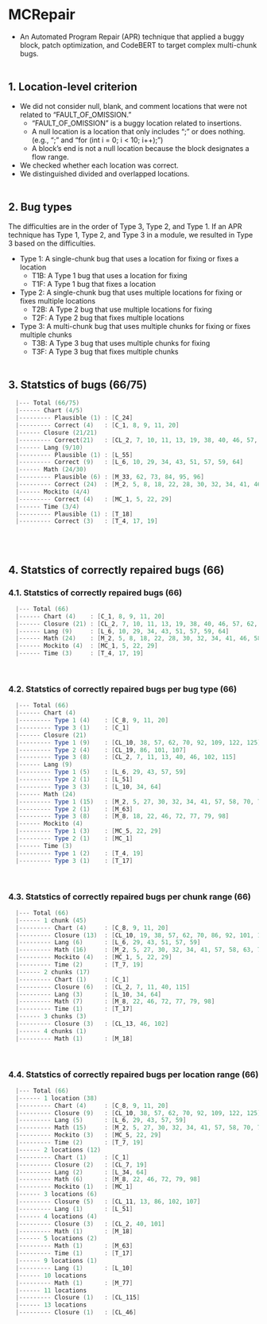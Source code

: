 # MCRepair
* An Automated Program Repair (APR) technique that applied a buggy block, patch optimization, and CodeBERT to target complex multi-chunk bugs.
<br><br>

## 1. Location-level criterion
* We did not consider null, blank, and comment locations that were not related to “FAULT_OF_OMISSION.”
    - “FAULT_OF_OMISSION” is a buggy location related to insertions.
    - A null location is a location that only includes “;” or does nothing. (e.g., “;” and “for (int i = 0; i < 10; i++);”)
    - A block’s end is not a null location because the block designates a flow range.
* We checked whether each location was correct.
* We distinguished divided and overlapped locations.
<br><br>

## 2. Bug types
The difficulties are in the order of Type 3, Type 2, and Type 1. If an APR technique has Type 1, Type 2, and Type 3 in a module, we resulted in Type 3 based on the difficulties.

* Type 1: A single-chunk bug that uses a location for fixing or fixes a location
    - T1B: A Type 1 bug that uses a location for fixing
    - T1F: A Type 1 bug that fixes a location
* Type 2: A single-chunk bug that uses multiple locations for fixing or fixes multiple locations
    - T2B: A Type 2 bug that use multiple locations for fixing
    - T2F: A Type 2 bug that fixes multiple locations
*  Type 3: A multi-chunk bug that uses multiple chunks for fixing or fixes multiple chunks
    - T3B: A Type 3 bug that uses multiple chunks for fixing
    - T3F: A Type 3 bug that fixes multiple chunks
<br><br>

## 3. Statstics of bugs (66/75)
```powershell
  |--- Total (66/75)
  |------ Chart (4/5)
  |--------- Plausible (1) : [C_24]
  |--------- Correct (4)   : [C_1, 8, 9, 11, 20]
  |------ Closure (21/21)
  |--------- Correct(21)   : [CL_2, 7, 10, 11, 13, 19, 38, 40, 46, 57, 62, 70, 86, 92, 101, 102, 107, 109, 115, 122, 125]
  |------ Lang (9/10)
  |--------- Plausible (1) : [L_55]
  |--------- Correct (9)   : [L_6, 10, 29, 34, 43, 51, 57, 59, 64]
  |------ Math (24/30)
  |--------- Plausible (6) : [M_33, 62, 73, 84, 95, 96]
  |--------- Correct (24)  : [M_2, 5, 8, 18, 22, 28, 30, 32, 34, 41, 46, 58, 58, 63, 70, 72, 75, 77, 79, 80, 82, 85, 98, 104]
  |------ Mockito (4/4) 
  |--------- Correct (4)   : [MC_1, 5, 22, 29]
  |------ Time (3/4)
  |--------- Plausible (1) : [T_18]
  |--------- Correct (3)   : [T_4, 17, 19]
```
<br><br>

## 4. Statstics of correctly repaired bugs (66)
### 4.1. Statstics of correctly repaired bugs (66)
```powershell
  |--- Total (66)
  |------ Chart (4)    : [C_1, 8, 9, 11, 20]
  |------ Closure (21) : [CL_2, 7, 10, 11, 13, 19, 38, 40, 46, 57, 62, 70, 86, 92, 101, 102, 107, 109, 115, 122, 125]
  |------ Lang (9)     : [L_6, 10, 29, 34, 43, 51, 57, 59, 64]
  |------ Math (24)    : [M_2, 5, 8, 18, 22, 28, 30, 32, 34, 41, 46, 58, 58, 63, 70, 72, 75, 77, 79, 80, 82, 85, 98, 104]
  |------ Mockito (4)  : [MC_1, 5, 22, 29]
  |------ Time (3)     : [T_4, 17, 19]
```
<br>

### 4.2. Statstics of correctly repaired bugs per bug type (66)
```powershell
  |--- Total (66)
  |------ Chart (4)
  |--------- Type 1 (4)    : [C_8, 9, 11, 20]
  |--------- Type 3 (1)    : [C_1]
  |------ Closure (21)
  |--------- Type 1 (9)    : [CL_10, 38, 57, 62, 70, 92, 109, 122, 125]
  |--------- Type 2 (4)    : [CL_19, 86, 101, 107]
  |--------- Type 3 (8)    : [CL_2, 7, 11, 13, 40, 46, 102, 115]
  |------ Lang (9)
  |--------- Type 1 (5)    : [L_6, 29, 43, 57, 59]
  |--------- Type 2 (1)    : [L_51]
  |--------- Type 3 (3)    : [L_10, 34, 64]
  |------ Math (24)
  |--------- Type 1 (15)   : [M_2, 5, 27, 30, 32, 34, 41, 57, 58, 70, 75, 80, 82, 85, 104]
  |--------- Type 2 (1)    : [M_63]
  |--------- Type 3 (8)    : [M_8, 18, 22, 46, 72, 77, 79, 98]
  |------ Mockito (4)
  |--------- Type 1 (3)    : [MC_5, 22, 29]
  |--------- Type 2 (1)    : [MC_1]
  |------ Time (3)
  |--------- Type 1 (2)    : [T_4, 19]
  |--------- Type 3 (1)    : [T_17]
```
<br>

### 4.3. Statstics of correctly repaired bugs per chunk range (66)
```powershell
  |--- Total (66)
  |------ 1 chunk (45)
  |--------- Chart (4)     : [C_8, 9, 11, 20]
  |--------- Closure (13)  : [CL_10, 19, 38, 57, 62, 70, 86, 92, 101, 107, 109, 122, 125]
  |--------- Lang (6)      : [L_6, 29, 43, 51, 57, 59]
  |--------- Math (16)     : [M_2, 5, 27, 30, 32, 34, 41, 57, 58, 63, 70, 75, 80, 82, 85, 104]
  |--------- Mockito (4)   : [MC_1, 5, 22, 29]
  |--------- Time (2)      : [T_7, 19]
  |------ 2 chunks (17)
  |--------- Chart (1)     : [C_1]
  |--------- Closure (6)   : [CL_2, 7, 11, 40, 115]
  |--------- Lang (3)      : [L_10, 34, 64]
  |--------- Math (7)      : [M_8, 22, 46, 72, 77, 79, 98]
  |--------- Time (1)      : [T_17]
  |------ 3 chunks (3)
  |--------- Closure (3)   : [CL_13, 46, 102]
  |------ 4 chunks (1)
  |--------- Math (1)      : [M_18]
```
<br>

### 4.4. Statstics of correctly repaired bugs per location range (66)
```powershell
  |--- Total (66)
  |------ 1 location (38)
  |--------- Chart (4)     : [C_8, 9, 11, 20]
  |--------- Closure (9)   : [CL_10, 38, 57, 62, 70, 92, 109, 122, 125]
  |--------- Lang (5)      : [L_6, 29, 43, 57, 59]
  |--------- Math (15)     : [M_2, 5, 27, 30, 32, 34, 41, 57, 58, 70, 75, 80, 82, 85, 104]
  |--------- Mockito (3)   : [MC_5, 22, 29]
  |--------- Time (2)      : [T_7, 19]
  |------ 2 locations (12)
  |--------- Chart (1)     : [C_1]
  |--------- Closure (2)   : [CL_7, 19]
  |--------- Lang (2)      : [L_34, 64]
  |--------- Math (6)      : [M_8, 22, 46, 72, 79, 98]
  |--------- Mockito (1)   : [MC_1]
  |------ 3 locations (6)
  |--------- Closure (5)   : [CL_11, 13, 86, 102, 107]
  |--------- Lang (1)      : [L_51]
  |------ 4 locations (4)
  |--------- Closure (3)   : [CL_2, 40, 101]
  |--------- Math (1)      : [M_18]
  |------ 5 locations (2)
  |--------- Math (1)      : [M_63]
  |--------- Time (1)      : [T_17]
  |------ 9 locations (1)
  |--------- Lang (1)      : [L_10]
  |------ 10 locations
  |--------- Math (1)      : [M_77]
  |------ 11 locations
  |--------- Closure (1)   : [CL_115]
  |------ 13 locations
  |--------- Closure (1)   : [CL_46]
```
<br><br>
